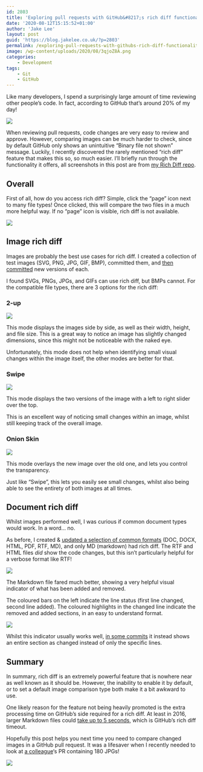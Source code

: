 ```yaml
---
id: 2803
title: 'Exploring pull requests with GitHub&#8217;s rich diff functionality'
date: '2020-08-12T15:15:52+01:00'
author: 'Jake Lee'
layout: post
guid: 'https://blog.jakelee.co.uk/?p=2803'
permalink: /exploring-pull-requests-with-githubs-rich-diff-functionality/
image: /wp-content/uploads/2020/08/3qjoZ8A.png
categories:
    - Development
tags:
    - Git
    - GitHub
---
```


Like many developers, I spend a surprisingly large amount of time reviewing other people’s code. In fact, according to GitHub that’s around 20% of my day!

[![](/wp-content/uploads/2020/08/A7EFN1q.png)](/wp-content/uploads/2020/08/A7EFN1q.png)

When reviewing pull requests, code changes are very easy to review and approve. However, comparing images can be much harder to check, since by default GitHub only shows an unintuitive “Binary file not shown” message. Luckily, I recently discovered the rarely mentioned “rich diff” feature that makes this so, so much easier. I’ll briefly run through the functionality it offers, all screenshots in this post are from [my Rich Diff repo](https://github.com/JakeSteam/RichDiffExperiments).

## Overall

First of all, how do you access rich diff? Simple, click the “page” icon next to many file types! Once clicked, this will compare the two files in a much more helpful way. If no “page” icon is visible, rich diff is not available.

[![](/wp-content/uploads/2020/08/dCv3J6o.png)](/wp-content/uploads/2020/08/dCv3J6o.png)

## Image rich diff

Images are probably the best use cases for rich diff. I created a collection of test images (SVG, PNG, JPG, GIF, BMP), committed them, and [then committed](https://github.com/JakeSteam/RichDiffExperiments/commit/2fff7598b7ddc2b58bacc0e6e6860c8d5c5b4656) new versions of each.

I found SVGs, PNGs, JPGs, and GIFs can use rich diff, but BMPs cannot. For the compatible file types, there are 3 options for the rich diff:

### 2-up
[![](/wp-content/uploads/2020/08/3qjoZ8A.png)](/wp-content/uploads/2020/08/3qjoZ8A.png)

This mode displays the images side by side, as well as their width, height, and file size. This is a great way to notice an image has slightly changed dimensions, since this might not be noticeable with the naked eye.

Unfortunately, this mode does not help when identifying small visual changes within the image itself, the other modes are better for that.

### Swipe
[![](/wp-content/uploads/2020/08/Rjf3nY8.png)](/wp-content/uploads/2020/08/Rjf3nY8.png)

This mode displays the two versions of the image with a left to right slider over the top.

This is an excellent way of noticing small changes within an image, whilst still keeping track of the overall image.

### Onion Skin
[![](/wp-content/uploads/2020/08/u2wqvqB.png?resize=150%2C150&ssl=1)](/wp-content/uploads/2020/08/u2wqvqB.png)

This mode overlays the new image over the old one, and lets you control the transparency.

Just like “Swipe”, this lets you easily see small changes, whilst also being able to see the entirety of both images at all times.

## Document rich diff

Whilst images performed well, I was curious if common document types would work. In a word… no.

As before, I created &amp; [updated a selection of common formats](https://github.com/JakeSteam/RichDiffExperiments/commit/33ea6257db94e9f41d4ce4754fe99b1140bff5e1) (DOC, DOCX, HTML, PDF, RTF, MD), and only MD (markdown) had rich diff. The RTF and HTML files *did* show the code changes, but this isn’t particularly helpful for a verbose format like RTF!

[![](/wp-content/uploads/2020/08/KUBjqor.png)](/wp-content/uploads/2020/08/KUBjqor.png)

The Markdown file fared much better, showing a very helpful visual indicator of what has been added and removed.

The coloured bars on the left indicate the line status (first line changed, second line added). The coloured highlights in the changed line indicate the removed and added sections, in an easy to understand format.

[![](/wp-content/uploads/2020/08/FOya3Dn.png)](/wp-content/uploads/2020/08/FOya3Dn.png)

Whilst this indicator usually works well, [in some commits](https://github.com/Aircoookie/WLED/commit/35098c474cecaff316bccab7e6bf925a03ef8fbe#diff-0730bb7c2e8f9ea2438b52e419dd86c9) it instead shows an entire section as changed instead of only the specific lines.

## Summary

In summary, rich diff is an extremely powerful feature that is nowhere near as well known as it should be. However, the inability to enable it by default, or to set a default image comparison type both make it a bit awkward to use.

One likely reason for the feature not being heavily promoted is the extra processing time on GitHub’s side required for a rich diff. At least in 2016, larger Markdown files could [take up to 5 seconds](https://github.com/cabforum/documents/issues/27), which is GitHub’s rich diff timeout.

Hopefully this post helps you next time you need to compare changed images in a GitHub pull request. It was a lifesaver when I recently needed to look at [a colleague](https://github.com/chris-sloan)‘s PR containing 180 JPGs!

[![](/wp-content/uploads/2020/08/Z5uYxKj.png)](/wp-content/uploads/2020/08/Z5uYxKj.png)